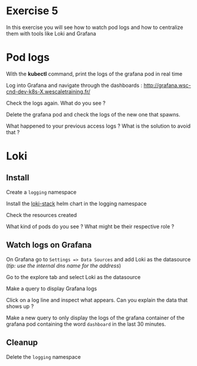 # Exercise 5

In this exercise you will see how to watch pod logs and how to centralize them with tools like Loki and Grafana


# Pod logs


With the **kubectl** command, print the logs of the grafana pod in real time

Log into Grafana and navigate through the dashboards : http://grafana.wsc-cnd-dev-k8s-X.wescaletraining.fr/

Check the logs again. What do you see ?

Delete the grafana pod and check the logs of the new one that spawns.

What happened to your previous access logs ?
What is the solution to avoid that ?


# Loki

## Install


Create a `logging` namespace

Install the [loki-stack](https://github.com/grafana/helm-charts/tree/main/charts/loki-stack) helm chart in the logging namespace

Check the resources created

What kind of pods do you see ? What might be their respective role ?


## Watch logs on Grafana


On Grafana go to `Settings => Data Sources` and add Loki as the datasource (*tip: use the internal dns name for the address*)

Go to the explore tab and select Loki as the datasource

Make a query to display Grafana logs

Click on a log line and inspect what appears. Can you explain the data that shows up ?

Make a new query to only display the logs of the grafana container of the grafana pod containing the word `dashboard` in the last 30 minutes.

## Cleanup

Delete the `logging` namespace